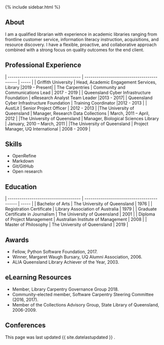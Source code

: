 
{% include sidebar.html %}
## About

I am a qualified librarian with experience in academic libraries ranging from frontline customer service, information literacy instruction, acquisitions, and resource discovery. I have a flexible, proactive, and collaborative approach combined with a strong focus on quality outcomes for the end client.

## Professional Experience

| ------------------------------------- | ------------------------------------------- | ----- |
| Griffith University      | Head, Academic Engagement Services, Library        |2019 - Present|
| The Carpentries | Community and Communications Lead | 2017 - 2019 |
| Queensland Cyber Infrastructure Foundation | eResearch Analyst Team Leader |2013 - 2017|
| Queensland Cyber Infrastructure Foundation | Training Coordinator |2012 - 2013 |
| AustLit | Senior Project Officer  | 2012 - 2013 |
|The University of Queensland | Manager, Research Data Collections | March, 2011 – April, 2012  |
|The University of Queensland | Manager, Biological Sciences Library | January, 2010 – March, 2011  |
|The University of Queensland | Project Manager, UQ International | 2008 - 2009 |

## Skills

- OpenRefine
- Markdown
- Git/GitHub
- Open research

## Education

| ------------------------------------- | ------------------------------------------- | ----- |
| Bachelor of Arts | The University of Queensland          | 1976 |
| Registration Certificate | Library Association of Australia |  1979 |
| Graduate Certificate in Journalism | The University of Queensland  | 2001 |
| Diploma of Project Management | Australian Institute of Management | 2008 |
| Master of Philosophy | The University of Queensland          | 2019 |

## Awards
- Fellow, Python Software Foundation, 2017.
- Winner, Margaret Waugh Bursary, UQ Alumni Association, 2006.
- ALIA Queensland Library Achiever of the Year, 2003.

## eLearning Resources
- Member, Library Carpentry Governance Group 2018.
- Community-elected member, Software Carpentry Steering Committee (2016, 2017).
- Member of the Collections Advisory Group, State Library of Queensland, 2006-2009.

## Conferences


This page was last updated {{ site.datelastupdated }} .
